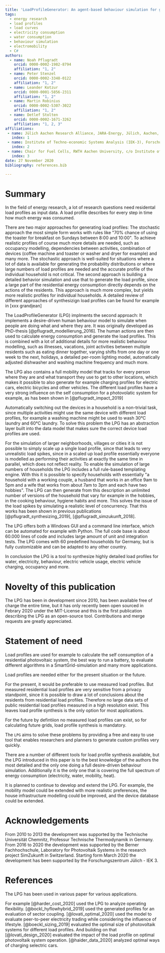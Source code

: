 ```yaml
---
title: 'LoadProfileGenerator: An agent-based behaviour simulation for generating residential load profiles'
tags:
  - energy research
  - load profiles
  - load curves
  - electricity consumption
  - water consumption
  - behaviour simulation
  - electromobility
  - C#
authors:
  - name: Noah Pflugradt
    orcid: 0000-0002-1982-8794
    affiliation: "1, 2"
  - name: Peter Stenzel
    orcid: 0000-0002-3348-0122
    affiliation: "1, 2"
  - name: Leander Kotzur
    orcid: 0000-0001-5856-2311
    affiliation: "1, 2"
  - name: Martin Robinius
    orcid: 0000-0002-5307-3022
    affiliation: "1, 2"
  - name: Detlef Stolten
    orcid: 0000-0002-1671-3262
    affiliation: "1, 2, 3"
affiliations:
 - name: Jülich Aachen Research Alliance, JARA-Energy, Jülich, Aachen, Germany
   index: 1
 - name: Institute of Techno-economic Systems Analysis (IEK-3), Forschungszentrum Jülich GmbH, Wilhelm-Johnen-Str., D-52428 Jülich, Germany
   index: 2
 - name: Chair for Fuel Cells, RWTH Aachen University, c/o Institute of Techno-economic Systems Analysis (IEK-3), Forschungszentrum Jülich GmbH, Wilhelm-Johnen-Str., D-52428 Jülich, Germany
   index: 3
date: 27 November 2020
bibliography: references.bib

---
```


# Summary

In the field of energy research, a lot of research questions need residental load profiles as input data. A load profile describes 
for every step in time how much energy was consumed. 

There are two major approaches for generating load profiles: The stochastic approach the most simple form works with rules like 
"70% chance of using the toaster for breakfast on Sundays between 8:00 and 10:00". To achieve realistic profiles of course much more details are needed, 
such as occupancy modelling, dependencies between activities, combination of devices (coffee machine and toaster or washer and dryer for example) and many more.
The stochastic approach is well-suited for situations where a lot of data is available for generating the probability distributions or where large numbers of 
load profiles are needed and the accurate profile of the individual household is not critical.
The second approach is building a detailed behavior simulation and use that to generate the load profile, since a 
large part of the residential energy consumption directly depends on the actions of the residents. This approach is much more complex, 
but yields more realistic profiles for individual households. A detailed review of different approaches of synthesizign load profiles can be found for example in [xxx grandjean]

The LoadProfileGenerator (LPG) implments the second approach: It implements a desire-driven human behaviour model to simulate when people are doing what and where they are. It was originally developed as PhD-thesis [@pflugradt_modellierung_2016].
The human actions are then used to calculate energy consumption and generate the load profiles. 
This is combined with a lot of additional details for more realistic behaviour modelling, such as illnesses, vacations, joint activities between multiple residents such as eating dinner together, 
varying shifts from one day or one week to the next, holidays, a detailed per-room lighting model, automatically adjusted dishwasher and washing machine frequency and much more.

The LPG also contains a full mobility model that tracks for every person where they are and what transport they use to get to other locations, 
which makes it possible to also generate for example charging profiles for electric cars, electric bicycles and other vehicles. The different load profiles have a very strong influence on the self consumption
for a photovolatic system for example, as has been shown in [@pflugradt_impact_2019]

Automatically switching out the devices in a household is a non-trivial task, since multiple activities might use the same device with different 
load profiles, for example a washing machine might be used to wash 30°C laundry and 60°C laundry.
To solve this problem the LPG has an abstraction layer built into the data model that makes sure the correct device load profiles are used.

For the simulation of larger neighborhoods, villages or cities it is not possible to simply scale up a single load profile, since that leads to very 
unrealistic load spikes, since in a scaled up load profile 
essentially everyone is modelled as performing their activities at exactly the same time in parallel, which does not reflect reality.
To enable the simulation of large numbers of households the LPG includes a full rule-based templating engine. With this it is possible 
to specify households with essentially "a household with a working couple,
a husband that works in an office 9am to 5pm and a wife that works from about 7am to 3pm and each have two hobbies". The LPG can 
then generate from this description an unlimited number of versions of the household that vary 
for example in the hobbies, in the cooking behaviour, hygiene habits and more. This solves the issue of the load spikes by 
simulating a realistic level of concurrency. That this works has been shown in previous publications [@pflugradt_synthesizing_2019], [@pflugradt_simzukunft_2018].

The LPG offers both a Windows GUI and a command line interface, which can be automated for example with Python. The full code base is 
about 60.000 lines of code and includes large amount of unit and integration tests. The LPG comes with 60 predefined households for Germany, 
but is fully customizable and can be adapted to any other country.

In conclusion the LPG is a tool to synthesize highly detailed load profiles for water, electricity, behaviour, electric vehicle usage, electric vehicle charging, occupancy and more. 

# Novelty of this publication

The LPG has been in development since 2010, has been available free of charge the entire time, but it has only recently been open sourced 
in Febrary 2020 under the MIT-License and this is the first publication describing the LPG as an open-source tool. Contributions and merge requests are greatly appreciated.

# Statement of need

Load profiles are used for example to calculate the self consumption of a residential photovoltaic system, the best way to run a battery, to evaluate different algorithms in a SmartGrid-simulation and many more applications.

Load profiles are needed either for the present situation or the future.

For the present, it would be preferable to use measured load profiles. But measured residential load profiles are very sensitive from a privacy standpoint, since it is possible to draw a 
lot of conclusions about the residents from residential load profiles. Therefore no large data sets of public residential load profiles measured in a high resolution exist.
This leaves load profile synthesis is the only option for most applications.

For the future by defintiion no measured load profiles can exist, so for calculating future grids, load profile synthesis is mandatory.

The `LPG` aims to solve these problems by providing a free and easy to use tool that enables researchers and planners to generate custom profiles very quickly.

There are a number of different tools for load profile synthesis available, but the LPG introduced in this paper is to the best knowledge of the authors the most detailed and the only one doing a full desire-driven behaviour simulation.
Additionally it is the only one that is covering the full spectrum of energy consumption (electricity, water, mobility, heat).

It is planned to continue to develop and extend the LPG. For example, the mobility model could be extended with more realistic preferences, 
the house infrastructure modelling could be improved, and the device database could be extended.


# Acknowledgements

From 2010 to 2013 the development was supported by the Technische Universität Chemnitz, Professur Technische Thermodynamik in Germany.
From 2016 to 2020 the development was supported by the Berner Fachhochschule, Laboratory for Photovoltaik Systems in the research project SimZukunft in Switzerland.
Starting form March 2020 the development has been supported by the Forschungszentrum Jülich - IEK 3.


# References

The LPG has been used in various paper for various applications.

For example [@harder_cost_2020] used the LPG to analyze operating flexibility. [@bockl_hyflowhybrid_2019] used the generated profiles for an evaluation of sector coupling.
[@lovati_optimal_2020] used the model to evaluate peer-to-peer electricity trading while considering the influence of lifestyle.
[@boeckl_sizing_2019] evaluated the optimal size of photovoltaik systems for different load profiles. And building on that [@lovati_design_2020] evaluated the impact of the load profile on optimal photovoltaik system operation.
[@haider_data_2020] analyzed optimal ways of charging selectric cars.




